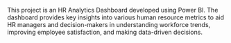 This project is an HR Analytics Dashboard developed using Power BI.
The dashboard provides key insights into various human resource metrics to aid HR managers and decision-makers in understanding workforce trends, 
improving employee satisfaction, and making data-driven decisions.
